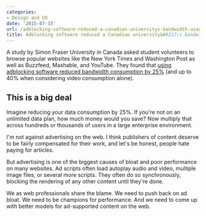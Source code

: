 ```yaml
---
categories:
- Design and UX
date: '2015-07-15'
url: /adblocking-software-reduced-a-canadian-universitys-bandwidth-usage-by-up-to-40/
title: Adblocking software reduced a Canadian university&#8217;s bandwidth usage by up to 40%
---
```


A study by Simon Fraser University in Canada asked student volunteers to browse popular websites like the New York Times and Washington Post as well as Buzzfeed, Mashable, and YouTube. They found that [using adblocking software reduced bandwidth consumption by 25%](http://www.sfu.ca/content/dam/sfu/snfchs/pdfs/Adblock.Plus.Study.pdf) (and up to 40% when considering video consumption alone).
<!--more-->

## This is a big deal

Imagine reducing your data consumption by 25%. If you're not on an unlimited data plan, how much money would you save? Now multiply that across hundreds or thousands of users in a large enterprise environment.

I'm not against advertising on the web. I think publishers of content deserve to be fairly compensated for their work, and let's be honest, people hate paying for articles.

But advertising is one of the biggest causes of bloat and poor performance on many websites. Ad scripts often load autoplay audio and video, multiple image files, or several more scripts. They often do so synchronously, blocking the rendering of any other content until they're done.

We as web professionals share the blame. We need to push back on ad bloat. We need to be champions for performance. And we need to come up with better models for ad-supported content on the web.